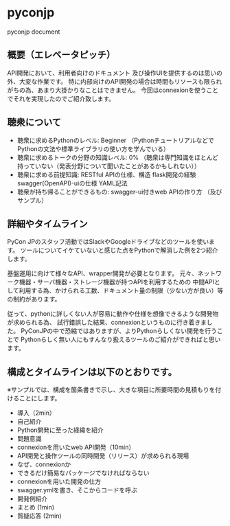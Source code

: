 # pyconjp
pyconjp document

## 概要（エレベータピッチ）
API開発において、利用者向けのドキュメント 及び操作UIを提供するのは思いの外、大変な作業です。 特に内部向けのAPI開発の場合は時間もリソースも限られがちの為、あまり大掛かりなことはできません。 今回はconnexionを使うことでそれを実現したのでご紹介致します。

## 聴衆について

- 聴衆に求めるPythonのレベル: Beginner （PythonチュートリアルなどでPythonの文法や標準ライブラリの使い方を学んでいる）
- 聴衆に求めるトークの分野の知識レベル: 0% （聴衆は専門知識をほとんど持っていない（発表分野について聞いたことがあるかもしれない））
- 聴衆に求める前提知識: RESTful APIの仕様、構造 flask開発の経験 swagger(OpenAPI)-uiの仕様 YAML記法
- 聴衆が持ち帰ることができるもの: swagger-ui付きweb APIの作り方 （及びサンプル）

## 詳細やタイムライン
PyCon JPのスタッフ活動ではSlackやGoogleドライブなどのツールを使います。
ツールについてイケていないと感じた点をPythonで解消した例を2つ紹介します。

基盤運用に向けて様々なAPI、wrapper開発が必要となります。
元々、ネットワーク機器・サーバ機器・ストレージ機器が持つAPIを利用するための
中間APIとして利用する為、かけられる工数、ドキュメント量の制限（少ない方が良い）等の制約があります。

従って、pythonに詳しくない人が容易に動作や仕様を想像できるような開発物が求められる為、
試行錯誤した結果、connexionというものに行き着きました。
PyConJPの中で恐縮ではありますが、よりPythonらしくない開発を行うことで
Pythonらしく無い人にもすんなり扱えるツールのご紹介ができればと思います。

## 構成とタイムラインは以下のとおりです。
※サンプルでは、構成を箇条書きで示し、大きな項目に所要時間の見積もりを付けることにします。

- 導入（2min）
- 自己紹介
- Python開発に至った経緯を紹介
- 問題意識
- connexionを用いたweb API開発（10min）
- API開発と操作ツールの同時開発（リリース）が求められる現場
- なぜ、connexionか
- できるだけ簡易なパッケージでなければならない
- connexionを用いた開発の仕方
- swagger.ymlを書き、そこからコードを呼ぶ
- 開発例紹介
- まとめ (1min)
- 質疑応答 (2min)
